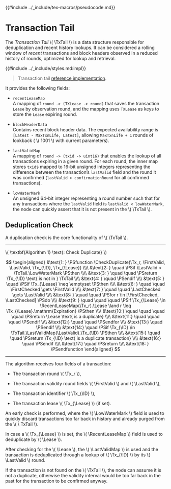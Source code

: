 {{#include ../_include/tex-macros/pseudocode.md}}

$$
\newcommand \TxTail {\mathrm{TxTail}}
\newcommand \CheckDuplicate {\mathrm{CheckDuplicate}}
\newcommand \Tx {\mathrm{Tx}}
\newcommand \ID {\mathrm{ID}}
\newcommand \Lease {\mathrm{Lease}}
\newcommand \FirstValid {\mathrm{FirstValid}}
\newcommand \LastValid {\mathrm{LastValid}}
\newcommand \LowWaterMark {\mathrm{LowWaterMark}}
\newcommand \FirstChecked {\mathrm{FirstChecked}}
\newcommand \LastChecked {\mathrm{LastChecked}}
\newcommand \RecentLeaseMap {\mathrm{RecentLeaseMap}}
\newcommand \LastValidMap {\mathrm{LastValidMap}}
$$

# Transaction Tail

The _Transaction Tail_ \\( \TxTail \\) is a data structure responsible for deduplication
and recent history lookups. It can be considered a rolling window of _recent_ transactions
and block headers observed in a reduced history of rounds, optimized for lookup
and retrieval.

{{#include ../_include/styles.md:impl}}
> Transaction tail [reference implementation](https://github.com/algorand/go-algorand/blob/55011f93fddb181c643f8e3f3d3391b62832e7cd/ledger/txtail.go#L46).

It provides the following fields:

- `recentLeaseMap`\
A mapping of `round -> (TXLease -> round)` that saves the transaction `Lease` by
observation round, and the mapping uses `TXLease` as keys to store the `Lease` expiring
round.

- `blockHeaderData`\
Contains recent block header data. The expected availability range is `[Latest - MaxTxnLife, Latest]`,
allowing `MaxTxnLife + 1` rounds of lookback ( \\( 1001 \\) with current parameters).

- `lastValidMap`\
A mapping of `round -> (txid -> uint16)` that enables the lookup of all transactions
expiring in a given round. For each round, the inner map stores `txid`s mapped to
16-bit unsigned integers representing the difference between the transaction’s `lastValid`
field and the round it was confirmed (`lastValid > confirmationRound` for all confirmed transactions).

- `lowWaterMark`\
An unsigned 64-bit integer representing a round number such that for any transactions
where the `lastValid` field is `lastValid < lowWaterMark`, the node can quickly assert
that it is not present in the \\( \TxTail \\).

## Deduplication Check

A duplication check is the core functionality of \\( \TxTail \\).

---

\\( \textbf{Algorithm 1} \text{: Check Duplicate} \\)

<!-- markdownlint-disable MD013 -->
$$
\begin{aligned}
&\text{1: } \PSfunction \CheckDuplicate(\Tx_r, \FirstValid, \LastValid, \Tx_{\ID}, \Tx_{\Lease}) \\\\
&\text{2: } \quad \PSif \LastValid < \TxTail.\LowWaterMark \PSthen \\\\
&\text{3: } \quad \quad \PSreturn \Tx_{\ID} \text{ is not in } \TxTail \\\\
&\text{4: } \quad \PSendif \\\\
&\text{5: } \quad \PSif \Tx_{\Lease} \neq \emptyset \PSthen \\\\
&\text{6: } \quad \quad \FirstChecked \gets \FirstValid \\\\
&\text{7: } \quad \quad \LastChecked \gets \LastValid \\\\
&\text{8: } \quad \quad \PSfor r \in [\FirstChecked, \LastChecked] \PSdo \\\\
&\text{9: } \quad \quad \quad \PSif \Tx_{\Lease} \in \RecentLeaseMap(\Tx_r).\Lease \land r \leq \Tx_{\Lease}.\mathrm{Expiration} \PSthen \\\\
&\text{10:} \quad \quad \quad \quad \PSreturn \Lease \text{ is a duplicate} \\\\
&\text{11:} \quad \quad \quad \PSendif \\\\
&\text{12:} \quad \quad \PSendfor \\\\
&\text{13:} \quad \PSendif \\\\
&\text{14:} \quad \PSif \Tx_{\ID} \in \TxTail.\LastValidMap(\LastValid).\Tx_{\ID} \PSthen \\\\
&\text{15:} \quad \quad \PSreturn \Tx_{\ID} \text{ is a duplicate transaction} \\\\
&\text{16:} \quad \PSendif \\\\
&\text{17:} \quad \PSreturn \\\\
&\text{18: } \PSendfunction
\end{aligned}
$$
<!-- markdownlint-enable MD013 -->

---

The algorithm receives four fields of a transaction:

- The transaction round \\( \Tx_r \\),

- The transaction validity round fields \\( \FirstValid \\) and \\( \LastValid \\),

- The transaction identifier \\( \Tx_{\ID} \\),

- The transaction lease \\( \Tx_{\Lease} \\) (if set).

An early check is performed, where the \\( \LowWaterMark \\) field is used to quickly
discard transactions too far back in history and already purged from the \\( \ TxTail \\).

In case a \\( \Tx_{\Lease} \\) is set, the \\( \RecentLeaseMap \\) field is used
to deduplicate by \\( \Lease \\).

After checking for the \\( \Lease \\), the \\( \LastValidMap \\) is used and the
transaction is deduplicated through a lookup of \\( \Tx_{\ID} \\) by its \\( \LastValid \\)
round.

If the transaction is not found on the \\( \TxTail \\), the node can assume it is
not a duplicate, otherwise the validity interval would be too far back in the past
for the transaction to be confirmed anyway.
